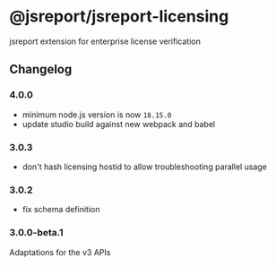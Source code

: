 # @jsreport/jsreport-licensing
jsreport extension for enterprise license verification

## Changelog

### 4.0.0

- minimum node.js version is now `18.15.0`
- update studio build against new webpack and babel

### 3.0.3

- don't hash licensing hostid to allow troubleshooting parallel usage

### 3.0.2

- fix schema definition

### 3.0.0-beta.1

Adaptations for the v3 APIs

